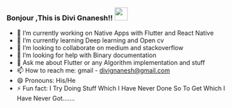 ### Bonjour ,This is Divi Gnanesh!! <img src="https://raw.githubusercontent.com/MartinHeinz/MartinHeinz/master/wave.gif" width="30px">


- 🔭 I’m currently working on Native Apps with Flutter and React Native 
- 🌱 I’m currently learning Deep learning and Open cv 
- 👯 I’m looking to collaborate on medium and stackoverflow 
- 🤔 I’m looking for help with Binary documentation
- 💬 Ask me about Flutter or any Algorithm implementation and stuff
- 📫 How to reach me: gmail - divignanesh@gmail.com 
- 😄 Pronouns: His/He
- ⚡ Fun fact: I Try Doing Stuff Which I Have Never Done So To Get Which I Have Never Got.......

